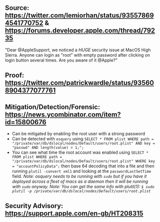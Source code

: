 ## Source: https://twitter.com/lemiorhan/status/935578694541770752 & https://forums.developer.apple.com/thread/79235
"Dear @AppleSupport, we noticed a *HUGE* security issue at MacOS High Sierra. Anyone can login as "root" with empty password after clicking on login button several times. Are you aware of it @Apple?"


## Proof: https://twitter.com/patrickwardle/status/935608904377077761


## Mitigation/Detection/Forensic: https://news.ycombinator.com/item?id=15800676
- Can be mitigated by enabling the root user with a strong password
- Can be detected with `osquery` using `SELECT * FROM plist WHERE path = "/private/var/db/dslocal/nodes/Default/users/root.plist" AND key = "passwd" AND length(value) > 1;";`
- You can see what time the root account was enabled using `SELECT * FROM plist WHERE path = "/private/var/db/dslocal/nodes/Default/users/root.plist" WHERE key = "accountPolicyData";` then base 64 decoding that into a file and then running `plutil -convert xml1` and looking at the `passwordLastSetTime` field.
_Note: osquery needs to be running with `sudo` but if you have it deployed across a fleet of macs as a daemon then it will be running with `sudo` anyway._
_Note: You can get the same info with plutil(1): `$ sudo plutil -p /private/var/db/dslocal/nodes/Default/users/root.plist`_


## Security Advisory: https://support.apple.com/en-gb/HT208315
